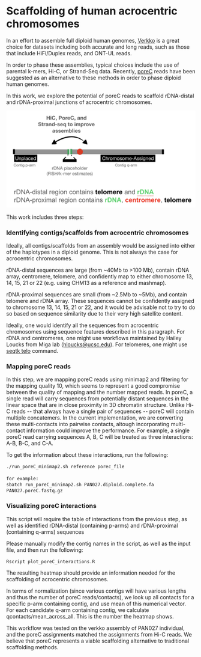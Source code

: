 # Scaffolding of human acrocentric chromosomes

In an effort to assemble full diploid human genomes, [Verkko](https://github.com/marbl/verkko) is a great choice for datasets including both accurate and long reads, such as those that include HiFi/Duplex reads, and ONT-UL reads. 

In order to phase these assemblies, typical choices include the use of parental k-mers, Hi-C, or Strand-Seq data. Recently, [poreC](https://www.biorxiv.org/content/10.1101/2023.02.21.529152v1) reads have been suggested as an alternative to these methods in order to phase diploid human genomes.  

In this work, we explore the potential of poreC reads to scaffold rDNA-distal and rDNA-proximal junctions of acrocentric chromosomes. 

![The schematics of the relevant features of an acrocentric chromosome](acro_schematics.png)


This work includes three steps:

### Identifying contigs/scaffolds from acrocentric chromosomes
Ideally, all contigs/scaffolds from an assembly would be assigned into either of the haplotypes in a diploid genome. This is not always the case for acrocentric chromosomes. 

rDNA-distal sequences are large (from ~40Mb to >100 Mb), contain rDNA array, centromere, telomere, and confidently map to either chromosome 13, 14, 15, 21 or 22 (e.g. using CHM13 as a reference and mashmap). 

rDNA-proximal sequences are small (from ~2.5Mb to ~5Mb), and contain telomere and rDNA array. These sequences cannot be confidently assigned to chromosome 13, 14, 15, 21 or 22, and it would be advisable not to try to do so based on sequence similarity due to their very high satellite content.  

Ideally, one would identify all the sequences from acrocentric chromosomes using sequence features described in this paragraph. For rDNA and centromeres, one might use workflows maintained by Hailey Loucks from Miga lab (hloucks@ucsc.edu). For telomeres, one might use [seqtk telo](https://github.com/lh3/seqtk) command.

### Mapping poreC reads
In this step, we are mapping poreC reads using minimap2 and filtering for the mapping quality 10, which seems to represent a good compromise between the quality of mapping and the number mapped reads. In poreC, a single read will carry sequences from potentially distant sequences in the linear space that are in close proximity in 3D chromatin structure. Unlike Hi-C reads -- that always have a single pair of sequences -- poreC will contain multiple concatemers. In the current implementation, we are converting these multi-contacts into pairwise contacts, altough incorporating multi-contact information could improve the performance. For example, a single poreC read carrying sequences A, B, C will be treated as three interactions: A-B, B-C, and C-A.  

To get the information about these interactions, run the following:
```
./run_poreC_minimap2.sh reference porec_file

for example:
sbatch run_poreC_minimap2.sh PAN027.diploid.complete.fa PAN027.poreC.fastq.gz
```

### Visualizing poreC interactions
This script will require the table of interactions from the previous step, as well as identified rDNA-distal (containing p-arms) and rDNA-proximal (containing q-arms) sequences

Please manually modify the contig names in the script, as well as the input file, and then run the following:

```
Rscript plot_poreC_interactions.R
```

The resulting heatmap should provide an information needed for the scaffolding of acrocentric chromosomes. 

In terms of normalization (since various contigs will have various lengths and thus the number of poreC reads/contacts), we look up all contacts for a specific p-arm containing contig, and use mean of this numerical vector. For each candidate q-arm containing contig, we calculate qcontacts/mean_across_all. This is the number the heatmap shows.

This workflow was tested on the verkko assembly of PAN027 individual, and the poreC assignments matched the assignments from Hi-C reads. We believe that poreC represents a viable scaffolding alternative to traditional scaffolding methods. 




